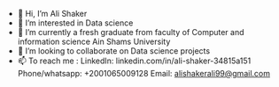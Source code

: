 - 👋 Hi, I’m Ali Shaker
- 👀 I’m interested in Data science
- 🌱 I’m currently a fresh graduate from faculty of Computer and information science Ain Shams University
- 💞️ I’m looking to collaborate on Data science projects
- 📫 To reach me : LinkedIn:          linkedin.com/in/ali-shaker-34815a151
                    Phone/whatsapp:   +2001065009128
                    Email:            alishakerali99@gmail.com

<!---
AliShakerAli/AliShakerAli is a ✨ special ✨ repository because its `README.md` (this file) appears on your GitHub profile.
You can click the Preview link to take a look at your changes.
--->
